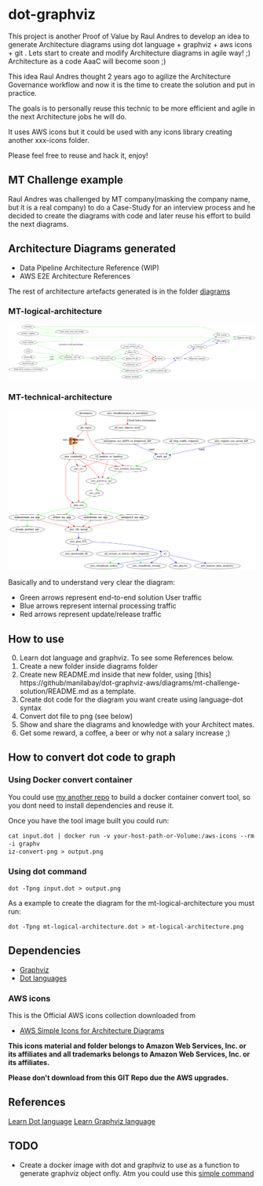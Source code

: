 # dot-graphviz
This project is another Proof of Value by Raul Andres to develop an idea to generate Architecture diagrams using dot language + graphviz + aws icons + git . Lets start to create and modify Architecture diagrams in agile way! ;) Architecture as a code AaaC will become soon ;)

This idea Raul Andres thought 2 years ago to agilize the Architecture Governance workflow and now it is the time to create the solution and put in practice.

The goals is to personally reuse this technic to be more efficient and agile in the next Architecture jobs he will do.

It uses AWS icons but it could be used with any icons library creating another xxx-icons folder.

Please feel free to reuse and hack it, enjoy!

## MT Challenge example
Raul Andres was challenged by MT company(masking the company name, but it is a real company) to do a Case-Study for an interview process and he decided to create the diagrams with code and later reuse his effort to build the next diagrams.

## Architecture Diagrams generated

* Data Pipeline Architecture Reference (WIP)
* AWS E2E Architecture References

The rest of architecture artefacts generated is in the folder [diagrams](https://github.com/manilabay/dot-graphviz-aws/diagrams/)

### MT-logical-architecture  

![MT-logical-architecture](diagrams/mt-challenge-solution/mt-logical-architecture.png?raw=true "MT-logical-architecture")

### MT-technical-architecture  

![MT-technical-architecture](diagrams/mt-challenge-solution/mt-technical-architecture.png?raw=true "MT-technical-architecture")

Basically and to understand very clear the diagram:

* Green arrows represent end-to-end solution User traffic
* Blue arrows represent internal processing traffic
* Red arrows represent update/release traffic

## How to use

0. Learn dot language and graphviz. To see some References below.
1. Create a new folder inside diagrams folder
2. Create new README.md inside that new folder, using [this] https://github/manilabay/dot-graphviz-aws/diagrams/mt-challenge-solution/README.md as a template.
3. Create dot code for the diagram you want create using language-dot syntax
4. Convert dot file to png (see below)
5. Show and share the diagrams and knowledge with your Architect mates.
6. Get some reward, a coffee, a beer or why not a salary increase ;)

## How to convert dot code to graph

### Using Docker convert container
You could use [my another repo](https://github.com/manilabay/docker-graphviz-png-cli) to build a docker container convert tool, so you dont need to install dependencies and reuse it.

Once you have the tool image built you could run:
```console
cat input.dot | docker run -v your-host-path-or-Volume:/aws-icons --rm -i graphv
iz-convert-png > output.png
```

### Using dot command

```console
dot -Tpng input.dot > output.png
```

As a example to create the diagram for the mt-logical-architecture you must run:

```console
dot -Tpng mt-logical-architecture.dot > mt-logical-architecture.png
```

## Dependencies

* [Graphviz](https://aws.amazon.com/architecture/icons/)
* [Dot languages](https://aws.amazon.com/architecture/icons/)

### AWS icons
This is the Official AWS icons collection downloaded from
* [AWS Simple Icons for Architecture Diagrams](https://aws.amazon.com/architecture/icons/)

**This icons material and folder belongs to Amazon Web Services, Inc. or its affiliates and all trademarks belongs to Amazon Web Services, Inc. or its affiliates.**

**Please don't download from this GIT Repo due the AWS upgrades.**

## References

[Learn Dot language](https://www.graphviz.org/doc/info/lang.html)
[Learn Graphviz language](https://www.graphviz.org)

## TODO

* Create a docker image with dot and graphviz to use as a function to generate graphviz object onfly. Atm you could use this [simple command](https://github.com/manilabay/dot-graphviz-aws/tree/master/diagrams)
